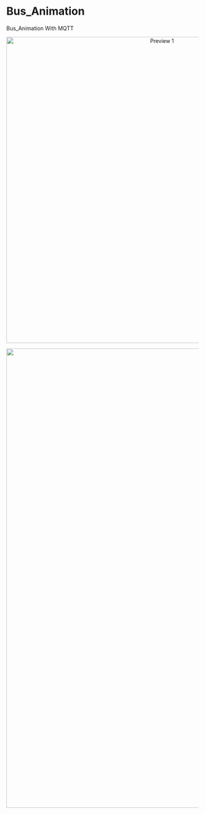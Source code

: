 # Bus_Animation
Bus_Animation With MQTT

<p align="center">
  <img src="https://i.ibb.co/NgsHzNyG/image.png" alt="Preview 1" width="800"/>
</p>

<p align="center">
  <img src="https://i.ibb.co.com/n8sKG8pc/image.png" alt="Preview 2" width="1200"/>
</p>
